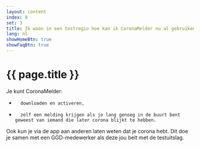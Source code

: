 ```yaml
---
layout: content
index: 8
set: 3
title: Ik woon in een testregio hoe kan ik CoronaMelder nu al gebruiken?
lang: nl
showHomeBtn: true
showFaqBtn: true
---
```


# {{ page.title }}

Je kunt CoronaMelder:
-    	downloaden en activeren,
-    	zelf een melding krijgen als je lang genoeg in de buurt bent geweest van iemand die later corona blijkt te hebben.
Ook kun je via de app aan anderen laten weten dat je corona hebt. Dit doe je samen met een GGD-medewerker als deze jou belt met de testuitslag.
